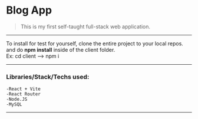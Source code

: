 # Blog App 
> This is my first self-taught full-stack web application.
---
<p>To install for test for yourself, clone the entire project to your local repos.
 and do <strong>npm install</strong> inside of the client folder. <br>
    Ex: cd client --> npm i
</p>

---
### Libraries/Stack/Techs used: 
    -React + Vite
    -React Router
    -Node.JS
    -MySQL
---